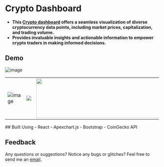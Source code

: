 # Crypto Dashboard
- **This [Crypto dashboard](https://ambreshkumarsaini.github.io/crypto-dashboard/) offers a seamless visualization of diverse cryptocurrency data points, including market prices, capitalization, and trading volume.**
- **Provides invaluable insights and actionable information to empower crypto traders in making informed decisions.**

## Demo
![image](https://github.com/AmbreshKumarSaini/crypto-dashboard/assets/92514207/a9206b3a-f3c2-4bf8-a342-fe30fc3d74e7)
<table>
  <tbody>
    <tr>
    <td>
      <img src="https://github.com/AmbreshKumarSaini/crypto-dashboard/assets/92514207/e32f16b9-c0c9-4e25-859d-11216ec1ea9e" alt="image"/>
    </td>
      <td>
      <img src="https://github.com/AmbreshKumarSaini/crypto-dashboard/assets/92514207/bfd452c7-2c47-44fc-881d-b496ae836c15"/>
     </td>
      <td>
      <img src="https://github.com/AmbreshKumarSaini/crypto-dashboard/assets/92514207/8f027347-be24-478e-80fc-7a02825d77a8" width=1400px height=130px/>
      </td>
    </tr>
  </tbody>
</table>
## Built Using 
- React
- Apexchart.js
- Bootstrap
- CoinGecko API
  
## Feedback
Any questions or suggestions? Notice any bugs or glitches? Feel free to send me an <a href="mailto:sainikumar368@gmail.com">email</a>.
